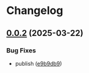 # Changelog

## [0.0.2](https://github.com/gbicou/nuxt-urql/compare/nuxt-urql-docs-v0.0.1...nuxt-urql-docs-v0.0.2) (2025-03-22)


### Bug Fixes

* publish ([e9b9db9](https://github.com/gbicou/nuxt-urql/commit/e9b9db92dc957621c04cab2b0a9437a2ef4362b0))
